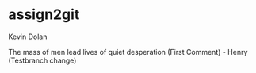 # assign2git

Kevin Dolan

The mass of men lead lives of quiet desperation (First Comment) - Henry (Testbranch change)
